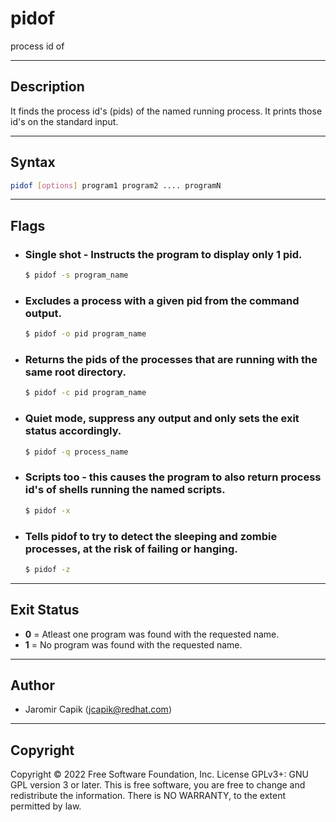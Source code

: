# pidof
process id of

---

## Description
It finds the process id's (pids) of the named running process.
It prints those id's on the standard input.


---

## Syntax
```bash
pidof [options] program1 program2 .... programN
```
---

## Flags
- ###  Single shot - Instructs the program to display only 1 pid.
    ```bash
    $ pidof -s program_name
    ```
- ### Excludes a process with a given pid from the command output.
    ```bash
    $ pidof -o pid program_name
    ```
- ### Returns the pids of the processes that are running with the same root directory.
    ```bash
    $ pidof -c pid program_name
    ```
- ### Quiet mode, suppress any output and only sets the exit status accordingly.
    ```bash
    $ pidof -q process_name
    ```
- ### Scripts too - this causes the program to also return process id's of shells running the named scripts.
    ```bash
    $ pidof -x 
    ```
- ### Tells pidof to try to detect the sleeping and zombie processes, at the risk of failing or hanging.
    ```bash
    $ pidof -z
    ```
---

## Exit Status
- **0** = Atleast one program was found with the requested name.
- **1** = No program was found with the requested name.
---

## Author
- Jaromir Capik ⟨jcapik@redhat.com⟩

---

## Copyright
Copyright © 2022 Free Software Foundation, Inc. License GPLv3+: GNU GPL version 3 or later.
This is free software, you are free to change and redistribute the information. There is NO WARRANTY, to the extent permitted by law.
